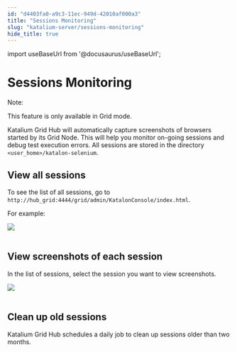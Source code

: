```yaml
---
id: "d4403fa0-a9c3-11ec-949d-42010af000a3"
title: "Sessions Monitoring"
slug: "katalium-server/sessions-monitoring"
hide_title: true
---
```

import useBaseUrl from '@docusaurus/useBaseUrl';

    

# <a id="id" class="anchor_top_offset"/><a id="ariaid-title1" class="anchor_top_offset"/>Sessions Monitoring

    
      
<div xmlns="http://www.w3.org/1999/xhtml" className="note note note_note"><span className="note__title">Note:</span> 
  <p className="p">This feature is only available in Grid mode.</p>
</div>
      
<p xmlns="http://www.w3.org/1999/xhtml" className="p">Katalium Grid Hub will automatically capture screenshots of   browsers started by its Grid Node. This will help you monitor   on-going sessions and debug test execution errors. All sessions are   stored in the directory   <code className="ph codeph">&lt;user_home&gt;/katalon-selenium</code>.</p> 
    
  
    

## <a id="id_1" class="anchor_top_offset"/>View all sessions

    
      
<p xmlns="http://www.w3.org/1999/xhtml" className="p">To see the list of all sessions, go to   <code className="ph codeph">http://hub_grid:4444/grid/admin/KatalonConsole/index.html</code>.</p> 
      
<p xmlns="http://www.w3.org/1999/xhtml" className="p">For example:</p> 
      
<p xmlns="http://www.w3.org/1999/xhtml" className="p">   <img className="image" src={useBaseUrl("https://github.com/katalon-studio/docs-images/raw/master/katalium-server/docs/view-session-details/1-view-session.png")} /><br /><br /> </p> 
    
  
    

## <a id="id_2" class="anchor_top_offset"/>View screenshots of each session

    
      
<p xmlns="http://www.w3.org/1999/xhtml" className="p">In the list of sessions, select the session you want to view   screenshots.</p> 
      
<p xmlns="http://www.w3.org/1999/xhtml" className="p">   <img className="image" src={useBaseUrl("https://github.com/katalon-studio/docs-images/raw/master/katalium-server/docs/view-session-details/2-session-details.png")} /><br /><br /> </p> 
    
  
    

## <a id="id_3" class="anchor_top_offset"/>Clean up old sessions

    
      
<p xmlns="http://www.w3.org/1999/xhtml" className="p">Katalium Grid Hub schedules a daily job to clean up sessions   older than two months.</p> 
    
  
